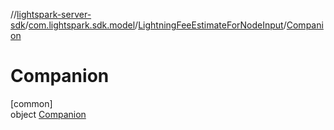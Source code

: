 //[lightspark-server-sdk](../../../../index.md)/[com.lightspark.sdk.model](../../index.md)/[LightningFeeEstimateForNodeInput](../index.md)/[Companion](index.md)

# Companion

[common]\
object [Companion](index.md)
